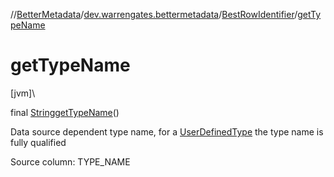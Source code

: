 //[BetterMetadata](../../../index.md)/[dev.warrengates.bettermetadata](../index.md)/[BestRowIdentifier](index.md)/[getTypeName](get-type-name.md)

# getTypeName

[jvm]\

final [String](https://docs.oracle.com/javase/8/docs/api/java/lang/String.html)[getTypeName](get-type-name.md)()

Data source dependent type name, for a [UserDefinedType](../-user-defined-type/index.md) the type name is fully qualified

Source column: TYPE_NAME
